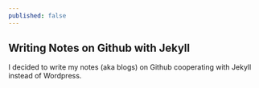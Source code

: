 ```yaml
---
published: false
---
```

## Writing Notes on Github with Jekyll

I decided to write my notes (aka blogs) on Github cooperating with Jekyll instead of Wordpress.
